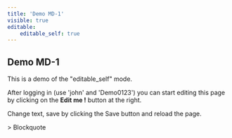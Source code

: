 ```yaml
---
title: 'Demo MD-1'
visible: true
editable:
    editable_self: true
---
```


## Demo MD-1

This is a demo of the "editable_self" mode.

After logging in (use 'john' and 'Demo0123') you can start editing this page by clicking on the <b>Edit me !</b> button at the right.

Change text, save by clicking the Save button and reload the page.

&gt; Blockquote